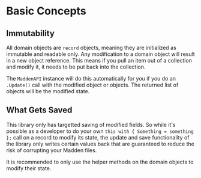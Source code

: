 # Basic Concepts

## Immutability

All domain objects are `record` objects, meaning they are initialized as immutable and readable only.  Any modification to a domain object will result in a new object reference.  This means if you pull an item out of a collection and modify it, it needs to be put back into the collection.

The `MaddenAPI` instance will do this automatically for you if you do an `.Update()` call with the modified object or objects.  The returned list of objects will be the modified state.

## What Gets Saved

This library only has targetted saving of modified fields.  So while it's possible as a developer to do your own `this with { Something = something };` call on a record to modify its state, the update and save functionality of the library only writes certain values back that are guaranteed to reduce the risk of corrupting your Madden files.

It is recommended to only use the helper methods on the domain objects to modify their state.

## 
